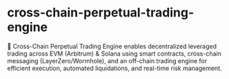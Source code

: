 # cross-chain-perpetual-trading-engine
🚀 Cross-Chain Perpetual Trading Engine enables decentralized leveraged trading across EVM (Arbitrum) &amp; Solana using smart contracts, cross-chain messaging (LayerZero/Wormhole), and an off-chain trading engine for efficient execution, automated liquidations, and real-time risk management.

